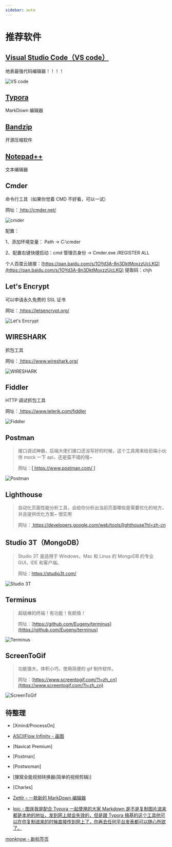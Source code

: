 ```yaml
---
sidebar: auto
---
```


# 推荐软件

## [Visual Studio Code（VS code）](https://code.visualstudio.com/)

地表最强代码编辑器！！！！

![VS code](https://imgkr.cn-bj.ufileos.com/24c463af-8318-4d58-be3d-bf088a3a5745.png)

## [Typora](https://www.typora.io/)

MarkDown 编辑器

## [Bandzip](http://www.bandisoft.com/)

开源压缩软件

## [Notepad++](https://notepad-plus-plus.org/)

文本编辑器

## Cmder

命令行工具（如果你觉着 CMD 不好看，可以一试）

网址：[ http://cmder.net/ ](http://cmder.net/)

![cmder](/img/cmder.png)

配置：

1、添加环境变量： Path -> C:\cmder

2、配置右键快捷启动：cmd 管理员身份 -> Cmder.exe /REGISTER ALL

个人百度云链接：[https://pan.baidu.com/s/1OYd3A-8n3DktMoxzzUcLKQ](https://pan.baidu.com/s/1OYd3A-8n3DktMoxzzUcLKQ) 提取码：chjh

## Let's Encrypt

可以申请永久免费的 SSL 证书

网址：[ https://letsencrypt.org/ ](https://letsencrypt.org/)

![Let's Encrypt](/img/Let'sEncrypt.png)

## WIRESHARK

抓包工具

网址：[ https://www.wireshark.org/ ](https://www.wireshark.org/)

![WIRESHARK](/img/WIRESHARK.png)

## Fiddler

HTTP 调试抓包工具

网址：[ https://www.telerik.com/fiddler ](https://www.telerik.com/fiddler)

![Fiddler](/img/Fiddler.png)

## Postman

> 接口调试神器，后端大佬们接口还没写好的时候，这个工具用来给前端小伙伴 mock 一下 api，还是蛮不错的哦~
>
> 网址：[[ https://www.postman.com/ ]](https://www.postman.com/)

![Postman](/img/Postman.png)

## Lighthouse

> 自动化页面性能分析工具，会给你分析出当前页面哪些是需要优化的地方，并且提供优化方案~ 很实用
>
> 网址：[ https://developers.google.com/web/tools/lighthouse?hl=zh-cn ](https://developers.google.com/web/tools/lighthouse?hl=zh-cn)

## Studio 3T（MongoDB）

> Studio 3T 是适用于 Windows，Mac 和 Linux 的 MongoDB 的专业 GUI，IDE 和客户端。
>
> 网址：[https://studio3t.com/ ](https://studio3t.com/)

![Studio 3T](/img/Studio3T.png)

## Terminus

> 超级棒的终端！有功能！有颜值！
>
> 网址：[https://github.com/Eugeny/terminus](https://github.com/Eugeny/terminus)

![Terminus](/img/termius.png)

## ScreenToGif

> 功能强大，体积小巧，使用简便的 gif 制作软件。
>
> 网址：[https://www.screentogif.com/?l=zh_cn](https://www.screentogif.com/?l=zh_cn)

![ScreenToGif](/img/ScreenToGif.png)

## 待整理

- [Xmind/ProcessOn]

- [ASCIIFlow Infinity - 画图](http://asciiflow.com/)

- [Navicat Premium]

- [Postman]

- [Postwoman]

- [狸窝全能视频转换器(简单的视频剪辑)]

- [Charles]

- [Zettlr - 一款新的 MarkDown 编辑器](#)

- [Ipic - 图床我是配合 Typora 一起使用的大家 Markdown 是不是复制图片进来都是本地的地址，发到网上就会失效的，但是跟 Typora 搞基的这个工具他可以在你复制进来的时候直接传到网上了，你再去任何平台发表都可以随心所欲了。]()

[monknow - 新标签页](https://www.monknow.com/zh-CN)
